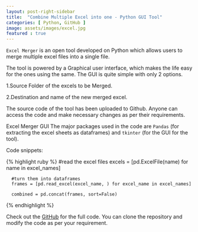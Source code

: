 ```yaml
---
layout: post-right-sidebar
title:  "Combine Multiple Excel into one - Python GUI Tool"
categories: [ Python, GitHub ]
image: assets/images/excel.jpg
featured : true
---
```


`Excel Merger` is an open tool developed on Python which allows users to merge multiple excel files into a single file.

The tool is powered by a Graphical user interface, which makes the life easy for the ones using the same. The GUI is quite simple with only 2 options.

1.Source Folder of the excels to be Merged.

2.Destination and name of the new merged excel.

The source code of the tool has been uploaded to Github. Anyone can access the code and make necessary changes as per their requirements.


Excel Merger GUI
The major packages used in the code are `Pandas` (for extracting the excel sheets as dataframes) and `tkinter` (for the GUI for the tool).

Code snippets:

{% highlight ruby %}
      #read the excel files
      excels = [pd.ExcelFile(name) for name in excel_names]

      #turn them into dataframes
      frames = [pd.read_excel(excel_name, ) for excel_name in excel_names]

      combined = pd.concat(frames, sort=False)

{% endhighlight %}

Check out the [GitHub][jekyll-github] for the full code. You can clone the repository and modify the code as per your requirement.

[jekyll-github]: https://github.com/akhilgeo/ExcelMerger/blob/master/excelmerger.py
